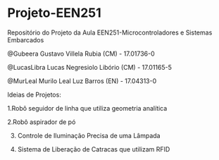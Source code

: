# Projeto-EEN251
Repositório do Projeto da Aula EEN251-Microcontroladores e Sistemas Embarcados

@Gubeera Gustavo Villela Rubia (CM) - 17.01736-0

@LucasLibra Lucas Negresiolo Libório (CM) - 17.01165-5

@MurLeal Murilo Leal Luz Barros (EN) - 17.04313-0

Ideias de Projetos:

1.Robô seguidor de linha que utiliza geometria analítica

2.Robô aspirador de pó

3. Controle de Iluminação Precisa de uma Lâmpada

4. Sistema de Liberação de Catracas que utilizam RFID


